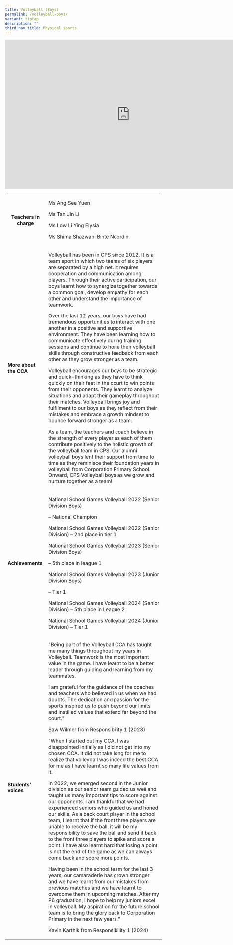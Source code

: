 ```yaml
---
title: Volleyball (Boys)
permalink: /volleyball-boys/
variant: tiptap
description: ""
third_nav_title: Physical sports
---
```

<div class="iframe-wrapper">
<iframe height="479" width="800" allowfullscreen="true" frameborder="0" src="https://docs.google.com/presentation/d/e/2PACX-1vTpSn3mHFMB5hhbG_2Ta0O1A5j5A3KG3XpzhlJ5TN0X-17DuR9-hApn-_zXi7ONuIrMQ1oOXVGMTWNp/embed?start=true&amp;loop=true&amp;delayms=3000"></iframe>
</div>
<p></p>
<table style="minWidth: 50px">
<colgroup>
<col>
<col>
</colgroup>
<tbody>
<tr>
<th rowspan="1" colspan="1">
<p><strong>Teachers in charge</strong>
</p>
<p></p>
</th>
<td rowspan="1" colspan="1">
<p>Ms Ang See Yuen</p>
<p>Ms Tan Jin Li</p>
<p>Ms Low Li Ying Elysia</p>
<p>Ms Shima Shazwani Binte Noordin</p>
</td>
</tr>
<tr>
<td rowspan="1" colspan="1">
<p><strong>More about the CCA</strong>
</p>
</td>
<td rowspan="1" colspan="1">
<p>Volleyball has been in CPS since 2012. It is a team sport in which two
teams of six players are separated by a high net. It requires cooperation
and communication among players. Through their active participation, our
boys learnt how to synergize together towards a common goal, develop empathy
for each other and understand the importance of teamwork.</p>
<p></p>
<p>Over the last 12 years, our boys have had tremendous opportunities to
interact with one another in a positive and supportive environment. They
have been learning how to communicate effectively during training sessions
and continue to hone their volleyball skills through constructive feedback
from each other as they grow stronger as a team.</p>
<p></p>
<p>Volleyball encourages our boys to be strategic and quick-thinking as they
have to think quickly on their feet in the court to win points from their
opponents. They learnt to analyze situations and adapt their gameplay throughout
their matches. Volleyball brings joy and fulfilment to our boys as they
reflect from their mistakes and embrace a growth mindset to bounce forward
stronger as a team.</p>
<p></p>
<p>As a team, the teachers and coach believe in the strength of every player
as each of them contribute positively to the holistic growth of the volleyball
team in CPS. Our alumni volleyball boys lent their support from time to
time as they reminisce their foundation years in volleyball from Corporation
Primary School. Onward, CPS Volleyball boys as we grow and nurture together
as a team!</p>
</td>
</tr>
<tr>
<td rowspan="1" colspan="1">
<p><strong>Achievements</strong>
</p>
</td>
<td rowspan="1" colspan="1">
<p>National School Games Volleyball 2022 (Senior Division Boys)</p>
<p>– National Champion</p>
<p></p>
<p>National School Games Volleyball 2022 (Senior Division) – 2nd place in
tier 1</p>
<p></p>
<p>National School Games Volleyball 2023 (Senior Division Boys)</p>
<p>– 5th place in league 1</p>
<p></p>
<p>National School Games Volleyball 2023 (Junior Division Boys)</p>
<p>– Tier 1</p>
<p></p>
<p>National School Games Volleyball 2024 (Senior Division) – 5th place in
League 2</p>
<p></p>
<p>National School Games Volleyball 2024 (Junior Division) – Tier 1</p>
</td>
</tr>
<tr>
<td rowspan="1" colspan="1">
<p><strong>Students' voices</strong>
</p>
</td>
<td rowspan="1" colspan="1">
<p>"Being part of the Volleyball CCA has taught me many things throughout
my years in Volleyball. Teamwork is the most important value in the game.
I have learnt to be a better leader through guiding and learning from my
teammates.</p>
<p>I am grateful for the guidance of the coaches and teachers who believed
in us when we had doubts. The dedication and passion for the sports inspired
us to push beyond our limits and instilled values that extend far beyond
the court."</p>
<p></p>
<p>Saw Wilmer from Responsibility 1 (2023)</p>
<p></p>
<p>"When I started out my CCA, I was disappointed initially as I did not
get into my chosen CCA. It did not take long for me to realize that volleyball
was indeed the best CCA for me as I have learnt so many life values from
it.</p>
<p></p>
<p>In 2022, we emerged second in the Junior division as our senior team guided
us well and taught us many important tips to score against our opponents.
I am thankful that we had experienced seniors who guided us and honed our
skills. As a back court player in the school team, I learnt that if the
front three players are unable to receive the ball, it will be my responsibility
to save the ball and send it back to the front three players to spike and
score a point. I have also learnt hard that losing a point is not the end
of the game as we can always come back and score more points.</p>
<p></p>
<p>Having been in the school team for the last 3 years, our camaraderie has
grown stronger and we have learnt from our mistakes from previous matches
and we have learnt to overcome them in upcoming matches. After my P6 graduation,
I hope to help my juniors excel in volleyball. My aspiration for the future
school team is to bring the glory back to Corporation Primary in the next
few years."</p>
<p></p>
<p>Kavin Karthik from Responsibility 1 (2024)</p>
<p></p>
</td>
</tr>
</tbody>
</table>
<p></p>
